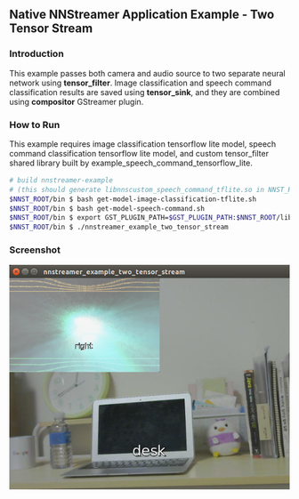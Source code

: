 ## Native NNStreamer Application Example - Two Tensor Stream
### Introduction
This example passes both camera and audio source to two separate neural network using **tensor_filter**. Image classification and speech command classification results are saved using **tensor_sink**, and they are combined using **compositor** GStreamer plugin. 

### How to Run
This example requires image classification tensorflow lite model, speech command classification tensorflow lite model, and custom tensor_filter shared library built by example_speech_command_tensorflow_lite. 

```bash
# build nnstreamer-example 
# (this should generate libnnscustom_speech_command_tflite.so in NNST_ROOT/bin)
$NNST_ROOT/bin $ bash get-model-image-classification-tflite.sh
$NNST_ROOT/bin $ bash get-model-speech-command.sh
$NNST_ROOT/bin $ export GST_PLUGIN_PATH=$GST_PLUGIN_PATH:$NNST_ROOT/lib/gstreamer-1.0
$NNST_ROOT/bin $ ./nnstreamer_example_two_tensor_stream
```

### Screenshot
![result](two_stream.png)
